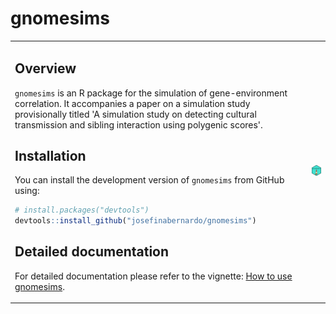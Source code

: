 # gnomesims

<table>
<tr>
<td>
  
## Overview

`gnomesims` is an R package for the simulation of gene-environment correlation. It accompanies a paper on a simulation study provisionally titled 'A simulation study on detecting cultural transmission and sibling interaction using polygenic scores'.

## Installation

You can install the development version of `gnomesims` from GitHub using:

```r
# install.packages("devtools")
devtools::install_github("josefinabernardo/gnomesims")
```

## Detailed documentation

For detailed documentation please refer to the vignette: [How to use gnomesims](https://josefinabernardo.github.io/gnomesims/articles/gnomesims.html).

</td>
<td>
<img src="man/figures/logo.png" alt="Gnomesims Logo" />
</td>
</tr>
</table>


